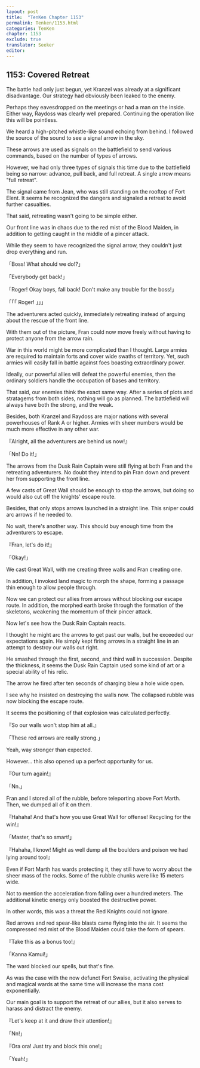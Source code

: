 ```yaml
---
layout: post
title:  "TenKen Chapter 1153"
permalink: Tenken/1153.html
categories: TenKen
chapter: 1153
exclude: true
translator: Seeker
editor: 
---
```

<h2>1153: Covered Retreat</h2>

The battle had only just begun, yet Kranzel was already at a significant disadvantage. Our strategy had obviously been leaked to the enemy.

Perhaps they eavesdropped on the meetings or had a man on the inside. Either way, Raydoss was clearly well prepared. Continuing the operation like this will be pointless.

We heard a high-pitched whistle-like sound echoing from behind. I followed the source of the sound to see a signal arrow in the sky.

These arrows are used as signals on the battlefield to send various commands, based on the number of types of arrows.

However, we had only three types of signals this time due to the battlefield being so narrow: advance, pull back, and full retreat. A single arrow means "full retreat".

The signal came from Jean, who was still standing on the rooftop of Fort Elent. It seems he recognized the dangers and signaled a retreat to avoid further casualties.

That said, retreating wasn't going to be simple either.

Our front line was in chaos due to the red mist of the Blood Maiden, in addition to getting caught in the middle of a pincer attack.

While they seem to have recognized the signal arrow, they couldn't just drop everything and run.

「Boss! What should we do!?」

「Everybody get back!」

「Roger! Okay boys, fall back! Don't make any trouble for the boss!」

「「「  Roger!  」」」

The adventurers acted quickly, immediately retreating instead of arguing about the rescue of the front line.

With them out of the picture, Fran could now move freely without having to protect anyone from the arrow rain.

War in this world might be more complicated than I thought. Large armies are required to maintain forts and cover wide swaths of territory. Yet, such armies will easily fall in battle against foes boasting extraordinary power.

Ideally, our powerful allies will defeat the powerful enemies, then the ordinary soldiers handle the occupation of bases and territory.

That said, our enemies think the exact same way. After a series of plots and stratagems from both sides, nothing will go as planned. The battlefield will always have both the strong, and the weak.

Besides, both Kranzel and Raydoss are major nations with several powerhouses of Rank A or higher. Armies with sheer numbers would be much more effective in any other war.

『Alright, all the adventurers are behind us now!』

「Nn! Do it!」

The arrows from the Dusk Rain Captain were still flying at both Fran and the retreating adventurers. No doubt they intend to pin Fran down and prevent her from supporting the front line.

A few casts of Great Wall should be enough to stop the arrows, but doing so would also cut off the knights' escape route.

Besides, that only stops arrows launched in a straight line. This sniper could arc arrows if he needed to.

No wait, there's another way. This should buy enough time from the adventurers to escape.

『Fran, let's do it!』

「Okay!」

We cast Great Wall, with me creating three walls and Fran creating one.

In addition, I invoked land magic to morph the shape, forming a passage thin enough to allow people through.

Now we can protect our allies from arrows without blocking our escape route. In addition, the morphed earth broke through the formation of the skeletons, weakening the momentum of their pincer attack.

Now let's see how the Dusk Rain Captain reacts.

I thought he might arc the arrows to get past our walls, but he exceeded our expectations again. He simply kept firing arrows in a straight line in an attempt to destroy our walls out right.

He smashed through the first, second, and third wall in succession. Despite the thickness, it seems the Dusk Rain Captain used some kind of art or a special ability of his relic.

The arrow he fired after ten seconds of charging blew a hole wide open.

I see why he insisted on destroying the walls now. The collapsed rubble was now blocking the escape route.

It seems the positioning of that explosion was calculated perfectly.

『So our walls won't stop him at all.』

「These red arrows are really strong.」

Yeah, way stronger than expected.

However... this also opened up a perfect opportunity for us.

『Our turn again!』

「Nn.」

Fran and I stored all of the rubble, before teleporting above Fort Marth. Then, we dumped all of it on them.

『Hahaha! And that's how you use Great Wall for offense! Recycling for the win!』

「Master, that's so smart!」

『Hahaha, I know! Might as well dump all the boulders and poison we had lying around too!』

Even if Fort Marth has wards protecting it, they still have to worry about the sheer mass of the rocks. Some of the rubble chunks were like 15 meters wide.

Not to mention the acceleration from falling over a hundred meters. The additional kinetic energy only boosted the destructive power.

In other words, this was a threat the Red Knights could not ignore.

Red arrows and red spear-like blasts came flying into the air. It seems the compressed red mist of the Blood Maiden could take the form of spears.

『Take this as a bonus too!』

「Kanna Kamui!」

The ward blocked our spells, but that's fine.

As was the case with the now defunct Fort Swaise, activating the physical and magical wards at the same time will increase the mana cost exponentially.

Our main goal is to support the retreat of our allies, but it also serves to harass and distract the enemy.

『Let's keep at it and draw their attention!』

「Nn!」

『Ora ora! Just try and block this one!』

「Yeah!」



